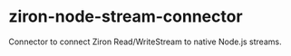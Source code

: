 # ziron-node-stream-connector
Connector to connect Ziron Read/WriteStream to native Node.js streams.
